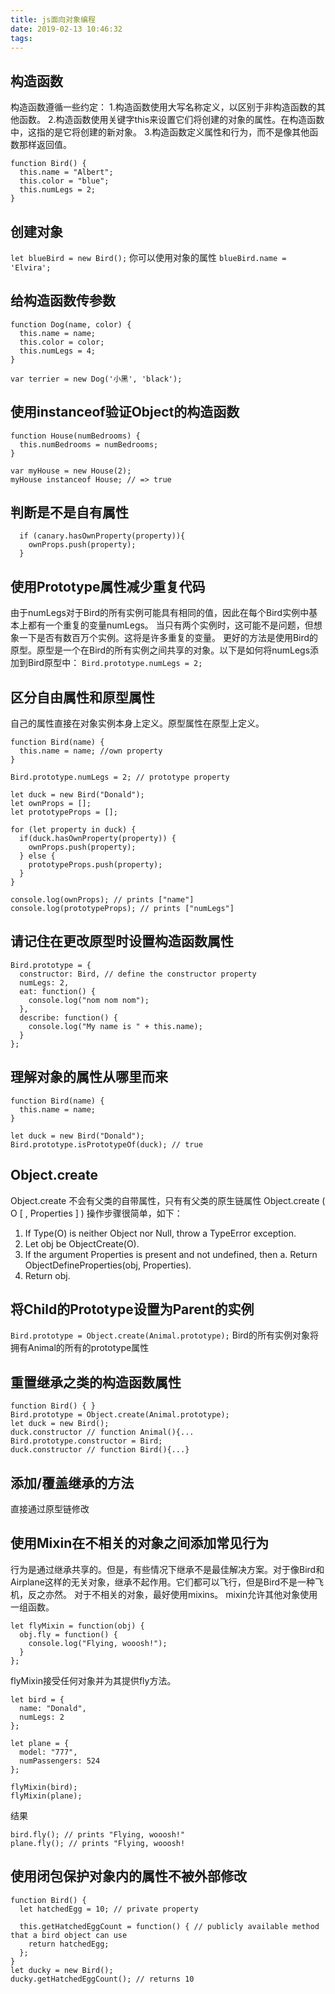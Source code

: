 ```yaml
---
title: js面向对象编程
date: 2019-02-13 10:46:32
tags:
---
```


## 构造函数
构造函数遵循一些约定：
1.构造函数使用大写名称定义，以区别于非构造函数的其他函数。
2.构造函数使用关键字this来设置它们将创建的对象的属性。在构造函数中，这指的是它将创建的新对象。
3.构造函数定义属性和行为，而不是像其他函数那样返回值。


```
function Bird() {
  this.name = "Albert";
  this.color = "blue";
  this.numLegs = 2;
}
```

## 创建对象
`let blueBird = new Bird();`
你可以使用对象的属性
`blueBird.name = 'Elvira';`

## 给构造函数传参数

```
function Dog(name, color) {
  this.name = name;
  this.color = color;
  this.numLegs = 4;
}

var terrier = new Dog('小黑', 'black');
```


## 使用instanceof验证Object的构造函数

```
function House(numBedrooms) {
  this.numBedrooms = numBedrooms;
}

var myHouse = new House(2);
myHouse instanceof House; // => true

```

## 判断是不是自有属性

``` 
  if (canary.hasOwnProperty(property)){
    ownProps.push(property);
  }
```

## 使用Prototype属性减少重复代码
由于numLegs对于Bird的所有实例可能具有相同的值，因此在每个Bird实例中基本上都有一个重复的变量numLegs。
当只有两个实例时，这可能不是问题，但想象一下是否有数百万个实例。这将是许多重复的变量。
更好的方法是使用Bird的原型。原型是一个在Bird的所有实例之间共享的对象。以下是如何将numLegs添加到Bird原型中：
`Bird.prototype.numLegs = 2;`

## 区分自由属性和原型属性
自己的属性直接在对象实例本身上定义。原型属性在原型上定义。

```
function Bird(name) {
  this.name = name; //own property
}

Bird.prototype.numLegs = 2; // prototype property

let duck = new Bird("Donald");
let ownProps = [];
let prototypeProps = [];

for (let property in duck) {
  if(duck.hasOwnProperty(property)) {
    ownProps.push(property);
  } else {
    prototypeProps.push(property);
  }
}

console.log(ownProps); // prints ["name"]
console.log(prototypeProps); // prints ["numLegs"]
```


## 请记住在更改原型时设置构造函数属性

```
Bird.prototype = {
  constructor: Bird, // define the constructor property
  numLegs: 2,
  eat: function() {
    console.log("nom nom nom");
  },
  describe: function() {
    console.log("My name is " + this.name); 
  }
};
```

## 理解对象的属性从哪里而来

```
function Bird(name) {
  this.name = name;
}

let duck = new Bird("Donald");
Bird.prototype.isPrototypeOf(duck); // true

````

## Object.create 
Object.create 不会有父类的自带属性，只有有父类的原生链属性
Object.create ( O [ , Properties ] ) 操作步骤很简单，如下： 
1. If Type(O) is neither Object nor Null, throw a TypeError exception. 
2. Let obj be ObjectCreate(O). 
3. If the argument Properties is present and not undefined, then a. Return ObjectDefineProperties(obj, Properties).
4. Return obj.

## 将Child的Prototype设置为Parent的实例
`Bird.prototype = Object.create(Animal.prototype);`
Bird的所有实例对象将拥有Animal的所有的prototype属性

## 重置继承之类的构造函数属性

```
function Bird() { }
Bird.prototype = Object.create(Animal.prototype);
let duck = new Bird();
duck.constructor // function Animal(){...
Bird.prototype.constructor = Bird;
duck.constructor // function Bird(){...}
```

## 添加/覆盖继承的方法
直接通过原型链修改

## 使用Mixin在不相关的对象之间添加常见行为
行为是通过继承共享的。但是，有些情况下继承不是最佳解决方案。对于像Bird和Airplane这样的无关对象，继承不起作用。它们都可以飞行，但是Bird不是一种飞机，反之亦然。
对于不相关的对象，最好使用mixins。 mixin允许其他对象使用一组函数。

```
let flyMixin = function(obj) {
  obj.fly = function() {
    console.log("Flying, wooosh!");
  }
};
```

flyMixin接受任何对象并为其提供fly方法。

```
let bird = {
  name: "Donald",
  numLegs: 2
};

let plane = {
  model: "777",
  numPassengers: 524
};

flyMixin(bird);
flyMixin(plane);
```

结果

```
bird.fly(); // prints "Flying, wooosh!"
plane.fly(); // prints "Flying, wooosh!
```

## 使用闭包保护对象内的属性不被外部修改

```
function Bird() {
  let hatchedEgg = 10; // private property

  this.getHatchedEggCount = function() { // publicly available method that a bird object can use
    return hatchedEgg;
  };
}
let ducky = new Bird();
ducky.getHatchedEggCount(); // returns 10
```



